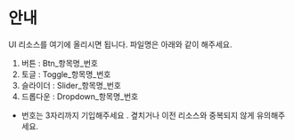 # 안내
UI 리소스를 여기에 올리시면 됩니다.
파일명은 아래와 같이 해주세요.
1) 버튼 : Btn_항목명_번호
2) 토글 : Toggle_항목명_번호
3) 슬라이더 : Slider_항목명_번호
4) 드롭다운 : Dropdown_항목명_번호
- 번호는 3자리까지 기입해주세요 . 곂치거나 이전 리소스와 중복되지 않게 유의해주세요.